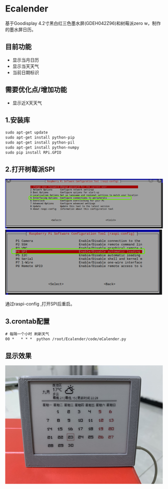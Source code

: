 # Ecalender
基于Goodisplay 4.2寸黑白红三色墨水屏(GDEH042Z96)和树莓派zero w，制作的墨水屏日历。

## 目前功能
- 显示当月日历
- 显示当天天气
- 当前日期标识
## 需要优化点/增加功能
- 显示近X天天气

## 1.安装库

    sudo apt-get update
    sudo apt-get install python-pip
    sudo apt-get install python-pil
    sudo apt-get install python-numpy
    sudo pip install RPi.GPIO
    
 
## 2.打开树莓派SPI
![avatar](img/raspi-config.JPG)
![avatar](img/spi.JPG)

通过raspi-config ,打开SPI后重启。

## 3.crontab配置

```
# 每隔一个小时 刷新天气
00 *   * * *  python /root/Ecalender/code/eCalender.py
```
## 显示效果
![avatar](img/eCalenderImg.jpg)